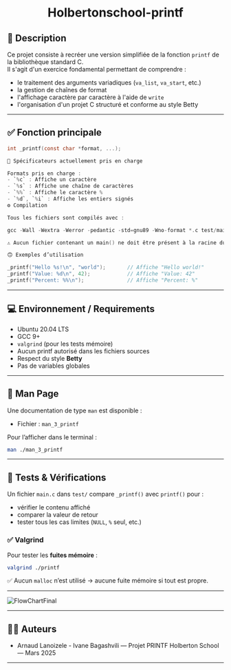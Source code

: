 # <p align="center">Holbertonschool-printf</p> 
                             
## 📌 Description

Ce projet consiste à recréer une version simplifiée de la fonction `printf` de la bibliothèque standard C.  
Il s'agit d'un exercice fondamental permettant de comprendre :

- le traitement des arguments variadiques (`va_list`, `va_start`, etc.)
- la gestion de chaînes de format
- l'affichage caractère par caractère à l'aide de `write`
- l'organisation d'un projet C structuré et conforme au style Betty

---

## ✅ Fonction principale

```c
int _printf(const char *format, ...);

🧩 Spécificateurs actuellement pris en charge

Formats pris en charge :
- `%c` : Affiche un caractère
- `%s` : Affiche une chaîne de caractères
- `%%` : Affiche le caractère %
- `%d`, `%i` : Affiche les entiers signés
⚙️ Compilation

Tous les fichiers sont compilés avec :

gcc -Wall -Wextra -Werror -pedantic -std=gnu89 -Wno-format *.c test/main.c -o printf

⚠️ Aucun fichier contenant un main() ne doit être présent à la racine du projet.

🙃​ Exemples d’utilisation

_printf("Hello %s!\n", "world");       // Affiche "Hello world!"
_printf("Value: %d\n", 42);            // Affiche "Value: 42"
_printf("Percent: %%\n");              // Affiche "Percent: %"
```

---

## 💻 Environnement / Requirements

- Ubuntu 20.04 LTS
- GCC 9+
- `valgrind` (pour les tests mémoire)
- Aucun printf autorisé dans les fichiers sources
- Respect du style **Betty**
- Pas de variables globales

---


## 📖 Man Page

Une documentation de type `man` est disponible :

- Fichier : `man_3_printf`

Pour l’afficher dans le terminal :

```bash
man ./man_3_printf
```




---

## 🧪 Tests & Vérifications

Un fichier `main.c` dans `test/` compare `_printf()` avec `printf()` pour :
- vérifier le contenu affiché
- comparer la valeur de retour
- tester tous les cas limites (`NULL`, `%` seul, etc.)

### ✅ Valgrind

Pour tester les **fuites mémoire** :

```bash
valgrind ./printf
```

✅ Aucun `malloc` n’est utilisé → aucune fuite mémoire si tout est propre.

---




![FlowChartFinal](https://github.com/user-attachments/assets/87c9d0ce-5b70-45b4-8723-ad14e563e9a9)



---

## 👨‍💻 Auteurs

- Arnaud Lanoizele - Ivane Bagashvili — Projet PRINTF Holberton School — Mars 2025

---
